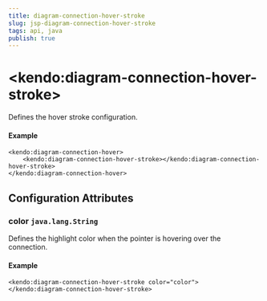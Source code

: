 ```yaml
---
title: diagram-connection-hover-stroke
slug: jsp-diagram-connection-hover-stroke
tags: api, java
publish: true
---
```


# \<kendo:diagram-connection-hover-stroke\>

Defines the hover stroke configuration.

#### Example
    <kendo:diagram-connection-hover>
        <kendo:diagram-connection-hover-stroke></kendo:diagram-connection-hover-stroke>
    </kendo:diagram-connection-hover>

## Configuration Attributes

### color `java.lang.String`

Defines the highlight color when the pointer is hovering over the connection.

#### Example
    <kendo:diagram-connection-hover-stroke color="color">
    </kendo:diagram-connection-hover-stroke>

